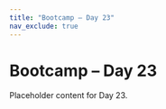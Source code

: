 ```yaml
---
title: "Bootcamp – Day 23"
nav_exclude: true
---
```


# Bootcamp – Day 23

Placeholder content for Day 23.

